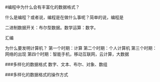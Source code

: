 #编程中为什么会有丰富化的数据格式？

什么是编程？或者说，编程是在做什么事呢？简单的说，编程是

二进制数据开关：布尔型数据。数学运算：数字。


汇编

为什么要发明计算机？
第一个时期：计算
第二个时期：个人计算机
第三个时期：网络的出现
第四个时期：智能手机，移动互联网，云计算，大数据

###多样化的数据格式
数字、文本、布尔、对象、数组


###多样化的数据格式的操作方式
